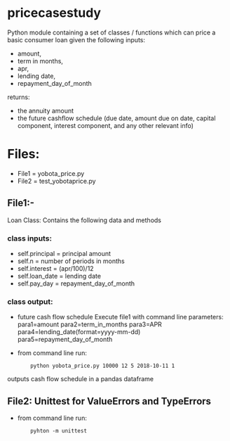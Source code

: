 # pricecasestudy

Python module containing a set of classes / functions which can price a basic consumer loan given the following inputs:
- amount,
- term in months,
- apr,
- lending date,
- repayment_day_of_month

returns:
- the annuity amount
- the future cashflow schedule (due date, amount due on date, capital component, interest component, and any other relevant info)

# Files:
- File1 = yobota_price.py
- File2 = test_yobotaprice.py

## File1:- 
Loan Class: Contains the following data and methods
### class inputs:
- self.principal = principal amount
- self.n = number of periods in months
- self.interest = (apr/100)/12
- self.loan_date = lending date
- self.pay_day = repayment_day_of_month
### class output: 
- future cash flow schedule
Execute file1 with command line parameters: 
  para1=amount para2=term_in_months para3=APR para4=lending_date(format=yyyy-mm-dd) para5=repayment_day_of_month
  
* from command line run: 

          python yobota_price.py 10000 12 5 2018-10-11 1
          
outputs cash flow schedule in a pandas dataframe

## File2: Unittest for ValueErrors and TypeErrors
* from command line run: 

          pyhton -m unittest

